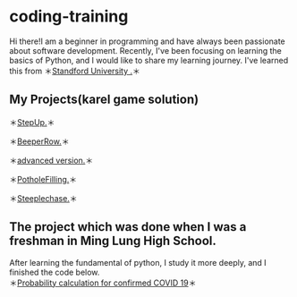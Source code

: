 # coding-training
Hi there!I am a beginner in programming and have always been passionate about software development. Recently, I've been focusing on learning the basics of Python, and I would like to share my learning journey. I've learned this from ＊[Standford University .](https://web.stanford.edu/class/archive/cs/cs106a/cs106a.1226/lectures/03-decomposition/3-Decomposition.pdf)＊

##  My Projects(karel game solution)

＊[StepUp.](https://github.com/Samuelsheshine/coding-training/blob/main/StepUp.py)＊

＊[BeeperRow.](https://github.com/Samuelsheshine/coding-training/blob/main/BeeperRow.py)＊

＊[advanced version.](https://github.com/Samuelsheshine/coding-training/blob/main/BeeperRowAdv.py)＊

＊[PotholeFilling.](https://github.com/Samuelsheshine/coding-training/blob/main/PotholeFilling.py)＊

＊[Steeplechase.](https://github.com/Samuelsheshine/coding-training/blob/main/Steeplechase.py)＊
##  The project which was done when I was a freshman in Ming Lung High School.
After learning the fundamental of python, I study it more deeply, and I finished the code below.\
＊[Probability calculation for confirmed COVID 19](https://github.com/Samuelsheshine/coding-training/blob/main/COVID.py)＊
